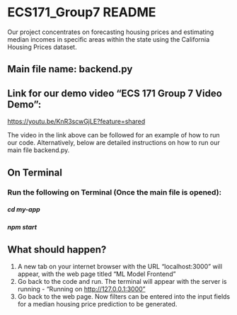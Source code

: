 # ECS171_Group7 README

Our project concentrates on forecasting housing prices and estimating median incomes in specific areas within the state using the California Housing Prices dataset.

## Main file name: backend.py
## Link for our demo video “ECS 171 Group 7 Video Demo”: 
https://youtu.be/KnR3scwGjLE?feature=shared

The video in the link above can be followed for an example of how to run our code. Alternatively, below are detailed instructions on how to run our main file backend.py.

## On Terminal
### Run the following on Terminal (Once the main file is opened):
##### cd my-app
##### npm start

## What should happen?
1. A new tab on your internet browser with the URL “localhost:3000” will appear, with the web page titled “ML Model Frontend”
2. Go back to the code and run. The terminal will appear with the server is running - “Running on http://127.0.0.1:3000”
3. Go back to the web page. Now filters can be entered into the input fields for a median housing price prediction to be generated.
